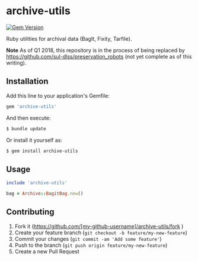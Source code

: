 archive-utils
=============

[![Gem Version](https://badge.fury.io/rb/archive-utils.svg)](http://badge.fury.io/rb/archive-utils)

Ruby utilities for archival data (BagIt, Fixity, Tarfile).

**Note** As of Q1 2018, this repository is in the process of being replaced by https://github.com/sul-dlss/preservation_robots (not yet complete as of this writing).

## Installation

Add this line to your application's Gemfile:

```ruby
gem 'archive-utils'
```

And then execute:

```sh
$ bundle update
```

Or install it yourself as:

```sh
$ gem install archive-utils
```

## Usage

```ruby
include 'archive-utils'

bag = Archive::BagitBag.new()
```

## Contributing

1. Fork it (https://github.com/[my-github-username]/archive-utils/fork )
2. Create your feature branch (`git checkout -b feature/my-new-feature`)
3. Commit your changes (`git commit -am 'Add some feature'`)
4. Push to the branch (`git push origin feature/my-new-feature`)
5. Create a new Pull Request


